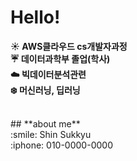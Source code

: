 # **Hello!**

**:sunny: AWS클라우드 cs개발자과정** <br>
**:umbrella: 데이터과학부 졸업(학사)** <br>
**:cloud: 빅데이터분석관련** <br>
**:snowflake: 머신러닝, 딥러닝** <br>

<br>
## **about me** <br>
:smile: Shin Sukkyu <br>
:iphone: 010-0000-0000 <br>
